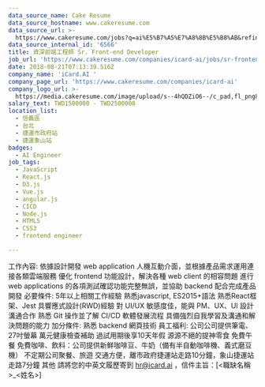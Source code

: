 ```yaml
---
data_source_name: Cake Resume
data_source_hostname: www.cakeresume.com
data_source_url: >-
  https://www.cakeresume.com/jobs?q=ai%E5%B7%A5%E7%A8%8B%E5%B8%AB&refinementList%5Blang_[…]y_type%5D=per_year&range%5Bsalary_range%5D%5Bmin%5D=1000000
data_source_internal_id: '6566'
title: 資深前端工程師 Sr. Front-end Developer
job_url: 'https://www.cakeresume.com/companies/icard-ai/jobs/sr-frontend-developer'
date: 2018-08-21T07:13:39.516Z
company_name: 'iCard.AI '
company_page_url: 'https://www.cakeresume.com/companies/icard-ai'
company_logo_url: >-
  https://media.cakeresume.com/image/upload/s--4hQDZiO6--/c_pad,fl_png8,h_200,w_200/v1588138648/wobidf4op2fgkpipzunf.png
salary_text: TWD1500000 - TWD2500000
location_list:
  - 信義區
  - 台北
  - 捷運市政府站
  - 捷運象山站
badges:
  - AI Engineer
job_tags:
  - JavaScript
  - React.js
  - D3.js
  - Vue.js
  - angular.js
  - CICD
  - Node.js
  - HTML5
  - CSS3
  - frontend engineer

---
```


工作內容: 依據設計開發 web application 人機互動介面，並根據產品需求運用連接各類雲端服務 優化 frontend 功能設計，解決各種 web client 的相容問題 進行 web applications 的各項測試確認功能完整無誤，並協助 backend 配合完成產品開發 必要條件: 5年以上相關工作經驗 熟悉javascript, ES2015+語法 熟悉React框架、Jest 具響應式設計(RWD)經驗 對 UI/UX 敏感度佳，能與 PM、UX、UI 設計溝通合作 熟悉 Git 操作並了解 CI/CD 軟體發展流程 具備強烈自我學習及溝通和解決問題的能力 加分條件: 熟悉 backend 網頁技術 員工福利: 公司公司提供筆電、27吋螢幕 萬元健康檢查補助 過試用期後享10天年假 源源不絕的提神零食 免費午餐 免費咖啡、飲料：公司提供新鮮咖啡豆、牛奶（備有半自動咖啡機、義式磨豆機） 不定期公司聚餐、旅遊 交通方便，離市政府捷運站走路10分鐘，象山捷運站走路7分鐘 其他 請將您的中英文履歷寄到 hr@icard.ai ，信件主旨：[<職缺名稱>_<姓名>] 